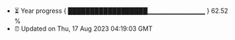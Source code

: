 - ⏳ Year progress { ██████████████████▁▁▁▁▁▁▁▁▁▁▁▁ } 62.52 %
- ⏰ Updated on Thu, 17 Aug 2023 04:19:03 GMT

